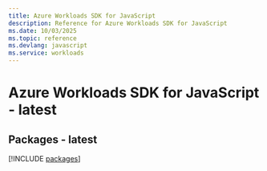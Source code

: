 ```yaml
---
title: Azure Workloads SDK for JavaScript
description: Reference for Azure Workloads SDK for JavaScript
ms.date: 10/03/2025
ms.topic: reference
ms.devlang: javascript
ms.service: workloads
---
```

# Azure Workloads SDK for JavaScript - latest
## Packages - latest
[!INCLUDE [packages](workloads-index.md)]